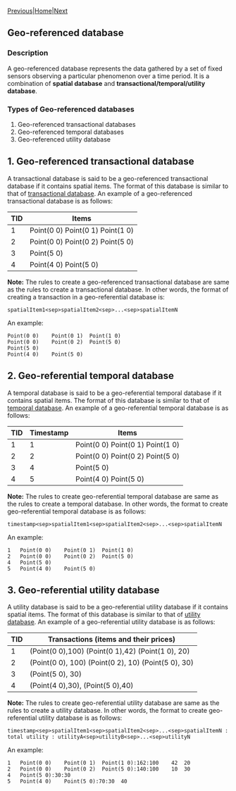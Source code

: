 [Previous](neighborhoodDatabase.html)|[Home](index.html)|[Next](timeSeries.html)

## Geo-referenced database
### Description
A geo-referenced database represents the data gathered by a set of fixed sensors observing a particular phenomenon over a time period. It is a combination of __spatial database__ and __transactional/temporal/utility database__.


### Types of Geo-referenced databases
1. Geo-referenced transactional databases
2. Geo-referenced temporal databases
3. Geo-referenced utility database 

## 1. Geo-referenced transactional database
A transactional database is said to be a geo-referenced transactional database if it contains spatial items. The format of this database is similar to that of [transactional database](transactionalDatabase.html). An example of a 
geo-referenced transactional database is as follows:

TID | Items
--- | -----
 1  | Point(0 0)    Point(0 1)  Point(1 0)
 2  | Point(0 0)    Point(0 2)  Point(5 0)
 3  | Point(5 0)
 4  | Point(4 0)    Point(5 0)
 
__Note:__ The rules to create a geo-referenced transactional database are same as the rules to create a transactional database. 
In other words, the format of creating a transaction in a geo-referential database is:
    
    spatialItem1<sep>spatialItem2<sep>...<sep>spatialItemN
    
An example:

    Point(0 0)    Point(0 1)  Point(1 0)
    Point(0 0)    Point(0 2)  Point(5 0)
    Point(5 0)
    Point(4 0)    Point(5 0)


## 2. Geo-referential temporal database
A temporal database is said to be a geo-referential temporal database if it contains spatial items.  The format of this database is similar to that of [temporal database](temporalDatabase.html). An example of a 
geo-referential temporal database is as follows:

TID | Timestamp | Items
--- | --------- | -----
 1  | 1 | Point(0 0)    Point(0 1)  Point(1 0)
 2  | 2 | Point(0 0)    Point(0 2)  Point(5 0)
 3  | 4 | Point(5 0)
 4  | 5 | Point(4 0)    Point(5 0)

__Note:__ The rules to create geo-referential temporal database are same as the rules to create a temporal database.
In other words, the format to create geo-referential temporal database is as follows:
    
    timestamp<sep>spatialItem1<sep>spatialItem2<sep>...<sep>spatialItemN
    
An example:

    1   Point(0 0)    Point(0 1)  Point(1 0)
    2   Point(0 0)    Point(0 2)  Point(5 0)
    4   Point(5 0)
    5   Point(4 0)    Point(5 0)

## 3. Geo-referential utility database
A utility database is said to be a geo-referential utility database if it contains spatial items.  The format of this database is similar to that of [utility database](utilityDatabase.html).
An example of a geo-referential utility database is as follows:

TID |  Transactions (items and their prices)
     --- | -----
1   | (Point(0 0),100) (Point(0 1),42) (Point(1 0), 20)
2   | (Point(0 0), 100) (Point(0 2), 10) (Point(5 0), 30)
3   | (Point(5 0), 30)
4   | (Point(4 0),30), (Point(5 0),40)

__Note:__ The rules to create geo-referential utility database are same as the rules to create a utility database.
In other words, the format to create geo-referential utility database is as follows:

    timestamp<sep>spatialItem1<sep>spatialItem2<sep>...<sep>spatialItemN : total utility : utilityA<sep>utilityB<sep>...<sep>utilityN

An example:

    1   Point(0 0)    Point(0 1)  Point(1 0):162:100    42  20
    2   Point(0 0)    Point(0 2)  Point(5 0):140:100    10  30
    4   Point(5 0):30:30
    5   Point(4 0)    Point(5 0):70:30  40
